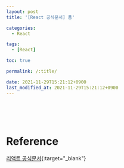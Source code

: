 ```yaml
---
layout: post
title: '[React 공식문서] 폼'

categories: 
  - React

tags: 
  - [React]

toc: true

permalink: /:title/

date: 2021-11-29T15:21:12+0900
last_modified_at: 2021-11-29T15:21:12+0900
---
```


<br>
<br>

<br>

# Reference

[리액트 공식문서](https://ko.reactjs.org/docs/introducing-jsx.html){:target="\_blank"}